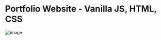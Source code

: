 # Portfolio Website - Vanilla JS, HTML, CSS

![image](https://github.com/user-attachments/assets/08e45596-8151-4784-910e-3455be377414)
